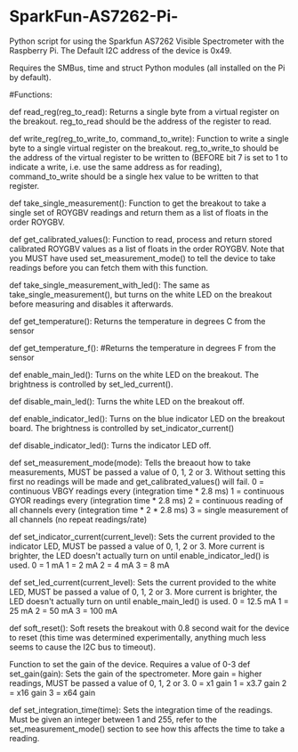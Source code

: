 # SparkFun-AS7262-Pi-
Python script for using the Sparkfun AS7262 Visible Spectrometer with the Raspberry Pi.  The Default I2C address of the device is 0x49.

Requires the SMBus, time and struct Python modules (all installed on the Pi by default).

#Functions:

def read_reg(reg_to_read):
Returns a single byte from a virtual register on the breakout.  reg_to_read should be the address of the register to read.


def write_reg(reg_to_write_to, command_to_write):
Function to write a single byte to a single virtual register on the breakout.  reg_to_write_to should be the address of the virtual register to be written to (BEFORE bit 7 is set to 1 to indicate a write, i.e. use the same address as for reading), command_to_write should be a single hex value to be written to that register.


def take_single_measurement():
Function to get the breakout to take a single set of ROYGBV readings and return them as a list of floats in the order ROYGBV.


def get_calibrated_values():
Function to read, process and return stored calibrated ROYGBV values as a list of floats in the order ROYGBV.  Note that you MUST have used set_measurement_mode() to tell the device to take readings before you can fetch them with this function.



def take_single_measurement_with_led():
The same as take_single_measurement(), but turns on the white LED on the breakout before measuring and disables it afterwards.

def get_temperature():
Returns the temperature in degrees C from the sensor


def get_temperature_f():
#Returns the temperature in degrees F from the sensor


def enable_main_led():
Turns on the white LED on the breakout.  The brightness is controlled by set_led_current().


def disable_main_led():
Turns the white LED on the breakout off.


def enable_indicator_led():
Turns on the blue indicator LED on the breakout board.  The brightness is controlled by set_indicator_current()


def disable_indicator_led():
Turns the indicator LED off.


def set_measurement_mode(mode):
Tells the breaout how to take measurements, MUST be passed a value of 0, 1, 2 or 3.  Without setting this first no readings will be made and get_calibrated_values() will fail.
0 = continuous VBGY readings every (integration time * 2.8 ms)
1 = continuous GYOR readings every (integration time * 2.8 ms)
2 = continuous reading of all channels every (integration time * 2 * 2.8 ms)
3 = single measurement of all channels (no repeat readings/rate)


def set_indicator_current(current_level):
Sets the current provided to the indicator LED, MUST be passed a value of 0, 1, 2 or 3.  More current is brighter, the LED doesn't actually turn on until enable_indicator_led() is used.
0 = 1 mA 
1 = 2 mA
2 = 4 mA
3 = 8 mA
	

def set_led_current(current_level):
Sets the current provided to the white LED, MUST be passed a value of 0, 1, 2 or 3.  More current is brighter, the LED doesn't actually turn on until enable_main_led() is used.
0 = 12.5 mA 
1 = 25 mA
2 = 50 mA
3 = 100 mA


def soft_reset():
Soft resets the breakout with 0.8 second wait for the device to reset (this time was determined experimentally, anything much less seems to cause the I2C bus to timeout).


Function to set the gain of the device.  Requires a value of 0-3
def set_gain(gain):
Sets the gain of the spectrometer.  More gain = higher readings, MUST be passed a value of 0, 1, 2 or 3.
0 = x1   gain
1 = x3.7 gain
2 = x16  gain
3 = x64  gain


def set_integration_time(time):
Sets the integration time of the readings.  Must be given an integer between 1 and 255, refer to the set_measurement_mode() section to see how this affects the time to take a reading.
